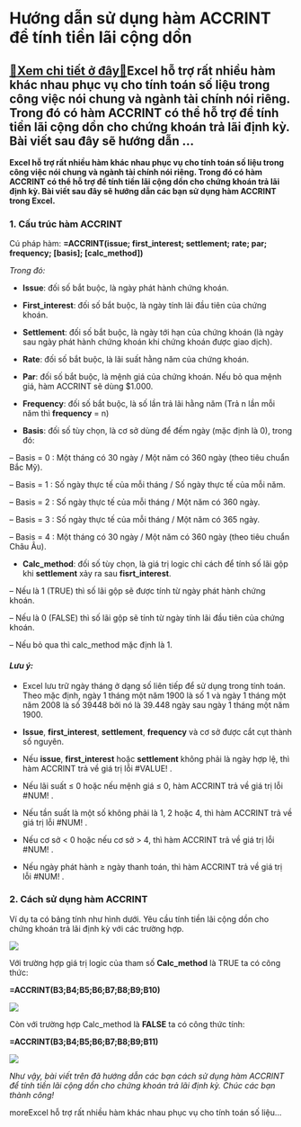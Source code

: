 Hướng dẫn sử dụng hàm ACCRINT để tính tiền lãi cộng dồn
=======================================================

[:gift:Xem chi tiết ở đây:gift:](https://hddtvn.com/huong-dan-su-dung-ham-accrint-de-tinh-tien-lai-cong-don/)Excel hỗ trợ rất nhiều hàm khác nhau phục vụ cho tính toán số liệu trong công việc nói chung và ngành tài chính nói riêng. Trong đó có hàm ACCRINT có thể hỗ trợ để tính tiền lãi cộng dồn cho chứng khoán trả lãi định kỳ. Bài viết sau đây sẽ hướng dẫn …
-------------------------------------------------------------------------------------------------------------------------------------------------------------------------------------------------------------------------------------------------------------

**Excel hỗ trợ rất nhiều hàm khác nhau phục vụ cho tính toán số liệu trong công việc nói chung và ngành tài chính nói riêng. Trong đó có hàm ACCRINT có thể hỗ trợ để tính tiền lãi cộng dồn cho chứng khoán trả lãi định kỳ. Bài viết sau đây sẽ hướng dẫn các bạn sử dụng hàm ACCRINT trong Excel.**


### 1. Cấu trúc hàm ACCRINT


Cú pháp hàm: **=ACCRINT(issue; first\_interest; settlement; rate; par; frequency; [basis]; [calc\_method])**


*Trong đó:*




* **Issue**: đối số bắt buộc, là ngày phát hành chứng khoán.

* **First\_interest**: đối số bắt buộc, là ngày tính lãi đầu tiên của chứng khoán.

* **Settlement**: đối số bắt buộc, là ngày tới hạn của chứng khoán (là ngày sau ngày phát hành chứng khoán khi chứng khoán được giao dịch).

* **Rate**: đối số bắt buộc, là lãi suất hằng năm của chứng khoán.

* **Par**: đối số bắt buộc, là mệnh giá của chứng khoán. Nếu bỏ qua mệnh giá, hàm ACCRINT sẽ dùng $1.000.

* **Frequency**: đối số bắt buộc, là số lần trả lãi hằng năm (Trả n lần mỗi năm thì **frequency** = n)

* **Basis**: đối số tùy chọn, là cơ sở dùng để đếm ngày (mặc định là 0), trong đó:



– Basis = 0 : Một tháng có 30 ngày / Một năm có 360 ngày (theo tiêu chuẩn Bắc Mỹ).  

– Basis = 1 : Số ngày thực tế của mỗi tháng / Số ngày thực tế của mỗi năm.  

– Basis = 2 : Số ngày thực tế của mỗi tháng / Một năm có 360 ngày.  

– Basis = 3 : Số ngày thực tế của mỗi tháng / Một năm có 365 ngày.  

– Basis = 4 : Một tháng có 30 ngày / Một năm có 360 ngày (theo tiêu chuẩn Châu Âu).




* **Calc\_method**: đối số tùy chọn, là giá trị logic chỉ cách để tính số lãi gộp khi **settlement** xảy ra sau **fisrt\_interest**.



– Nếu là 1 (TRUE) thì số lãi gộp sẽ được tính từ ngày phát hành chứng khoán.  

– Nếu là 0 (FALSE) thì số lãi gộp sẽ tính từ ngày tính lãi đầu tiên của chứng khoán.  

– Nếu bỏ qua thì calc\_method mặc định là 1.


#### *Lưu ý:*




* Excel lưu trữ ngày tháng ở dạng số liên tiếp để sử dụng trong tính toán. Theo mặc định, ngày 1 tháng một năm 1900 là số 1 và ngày 1 tháng một năm 2008 là số 39448 bởi nó là 39.448 ngày sau ngày 1 tháng một năm 1900.

* **Issue**, **first\_interest**, **settlement**, **frequency** và cơ sở được cắt cụt thành số nguyên.

* Nếu **issue**, **first\_interest** hoặc **settlement** không phải là ngày hợp lệ, thì hàm ACCRINT trả về giá trị lỗi #VALUE! .

* Nếu lãi suất ≤ 0 hoặc nếu mệnh giá ≤ 0, hàm ACCRINT trả về giá trị lỗi #NUM! .

* Nếu tần suất là một số không phải là 1, 2 hoặc 4, thì hàm ACCRINT trả về giá trị lỗi #NUM! .

* Nếu cơ sở < 0 hoặc nếu cơ sở > 4, thì hàm ACCRINT trả về giá trị lỗi #NUM! .

* Nếu ngày phát hành ≥ ngày thanh toán, thì hàm ACCRINT trả về giá trị lỗi #NUM! .



### 2. Cách sử dụng hàm ACCRINT


Ví dụ ta có bảng tính như hình dưới. Yêu cầu tính tiền lãi cộng dồn cho chứng khoán trả lãi định kỳ với các trường hợp.


![](https://hddtvn.com/wp-content/uploads/2021/01/L9lvape.png)


Với trường hợp giá trị logic của tham số **Calc\_method** là TRUE ta có công thức:


**=ACCRINT(B3;B4;B5;B6;B7;B8;B9;B10)**


![](https://hddtvn.com/wp-content/uploads/2021/01/ePbkobK.png)


Còn với trường hợp Calc\_method là **FALSE** ta có công thức tính:


**=ACCRINT(B3;B4;B5;B6;B7;B8;B9;B11)**


![](https://hddtvn.com/wp-content/uploads/2021/01/l8oevoB.png)


*Như vậy, bài viết trên đã hướng dẫn các bạn cách sử dụng hàm ACCRINT để tính tiền lãi cộng dồn cho chứng khoán trả lãi định kỳ. Chúc các bạn thành công!*


moreExcel hỗ trợ rất nhiều hàm khác nhau phục vụ cho tính toán số liệu…

